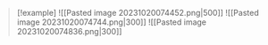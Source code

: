 >[!example] 
> ![[Pasted image 20231020074452.png|500]]
> ![[Pasted image 20231020074744.png|300]]
> ![[Pasted image 20231020074836.png|300]]


